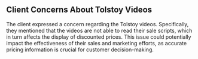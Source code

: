 ## Client Concerns About Tolstoy Videos

The client expressed a concern regarding the Tolstoy videos. Specifically, they mentioned that the videos are not able to read their sale scripts, which in turn affects the display of discounted prices. This issue could potentially impact the effectiveness of their sales and marketing efforts, as accurate pricing information is crucial for customer decision-making.